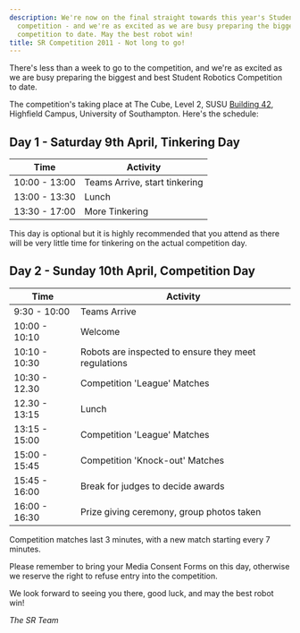 ```yaml
---
description: We're now on the final straight towards this year's Student Robotics
  competition - and we're as excited as we are busy preparing the biggest and best
  competition to date. May the best robot win!
title: SR Competition 2011 - Not long to go!
---
```

There's less than a week to go to the competition, and we're as excited as we are busy preparing the biggest and best
Student Robotics Competition to date.

The competition's taking place at The Cube, Level 2, SUSU
[Building 42](http://www.soton.ac.uk/about/whereissoton/highfield.html), Highfield Campus, University of Southampton.
Here's the schedule:

Day 1 - Saturday 9th April, Tinkering Day
----------------------------------------

|     Time      |                      Activity
|---------------|-------------------------------------------------------
| 10:00 - 13:00 | Teams Arrive, start tinkering
| 13:00 - 13:30 | Lunch
| 13:30 - 17:00 | More Tinkering

This day is optional but it is highly recommended that you attend as
there will be very little time for tinkering on the actual competition
day.

Day 2 - Sunday 10th April, Competition Day
--------------------------------------------

|     Time      |                       Activity
|---------------|-------------------------------------------------------
| 9:30  - 10:00 | Teams Arrive
| 10:00 - 10:10 | Welcome
| 10:10 - 10:30 | Robots are inspected to ensure they meet regulations
| 10:30 - 12.30 | Competition 'League' Matches
| 12.30 - 13:15 | Lunch
| 13:15 - 15:00 | Competition 'League' Matches
| 15:00 - 15:45 | Competition 'Knock-out' Matches
| 15:45 - 16:00 | Break for judges to decide awards
| 16:00 - 16:30 | Prize giving ceremony, group photos taken

Competition matches last 3 minutes, with a new match starting
every 7 minutes.

Please remember to bring your Media Consent Forms on this day, otherwise
we reserve the right to refuse entry into the competition.

We look forward to seeing you there, good luck, and may the best robot win!

_The SR Team_
